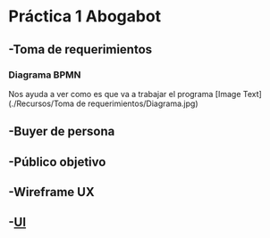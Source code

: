 # Práctica 1 Abogabot 


## -Toma de requerimientos 
###     Diagrama BPMN
   Nos ayuda a ver como es que va a trabajar el programa
[Image Text](./Recursos/Toma de requerimientos/Diagrama.jpg)
   
## -Buyer de persona
## -Público objetivo
## -Wireframe UX
## -[UI](https://www.figma.com/file/NFV30enb6A0a1VDAuxONsP/Ui-Pr%C3%A1ctica-1?node-id=0%3A1)

